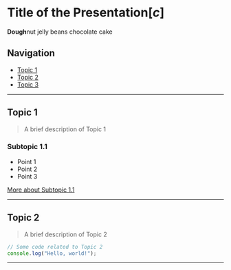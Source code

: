# Title of the Presentation$[c]$

**Dough**nut jelly beans chocolate cake

## Navigation

- [Topic 1](#topic-1)
- [Topic 2](#topic-2)
- [Topic 3](#topic-3)

---

## Topic 1

> A brief description of Topic 1

### Subtopic 1.1

- Point 1
- Point 2
- Point 3

[More about Subtopic 1.1](https://example.com)

---

## Topic 2

> A brief description of Topic 2

```js
// Some code related to Topic 2
console.log("Hello, world!");
```

---

 <!-- Edit the style.yml file to customize colors -->
